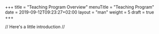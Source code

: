 +++
title = "Teaching Program Overview"
menuTitle = "Teaching Program"
date = 2019-09-12T09:23:27+02:00
layout = "man"
weight = 5
draft = true
+++

// Here's a little introduction //

## 
